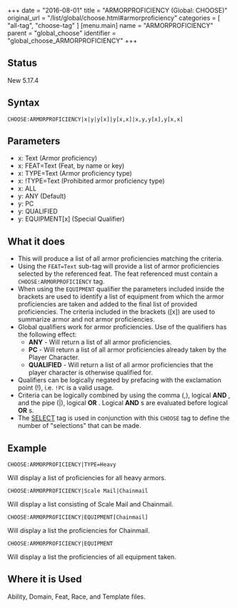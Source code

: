 +++
date = "2016-08-01"
title = "ARMORPROFICIENCY (Global: CHOOSE)"
original_url = "/list/global/choose.html#armorproficiency"
categories = [ "all-tag", "choose-tag" ]
[menu.main]
    name = "ARMORPROFICIENCY"
    parent = "global_choose"
    identifier = "global_choose_ARMORPROFICIENCY"
+++

## Status

New 5.17.4

## Syntax

`CHOOSE:ARMORPROFICIENCY|x|y|y[x]|y[x,x]|x,y,y[x],y[x,x]`

## Parameters

-   x: Text (Armor proficiency)
-   x: FEAT=Text (Feat, by name or key)
-   x: TYPE=Text (Armor proficiency type)
-   x: !TYPE=Text (Prohibited armor proficiency type)
-   x: ALL
-   y: ANY (Default)
-   y: PC
-   y: QUALIFIED
-   y: EQUIPMENT\[x\] (Special Qualifier)



What it does
------------

-   This will produce a list of all armor proficiencies matching
    the criteria.
-   Using the `FEAT=Text` sub-tag will provide a list of armor
    proficiencies selected by the referenced feat. The feat referenced
    must contain a `CHOOSE:ARMORPROFICIENCY` tag.
-   When using the `EQUIPMENT` qualifier the parameters included inside
    the brackets are used to identify a list of equipment from which the
    armor proficiencies are taken and added to the final list of
    provided proficiencies. The criteria included in the
    brackets (\[x\]) are used to summarize armor and not
    armor proficiencies.
-   Global qualifiers work for armor proficiencies. Use of the
    qualifiers has the following effect:
    -   **ANY** - Will return a list of all armor proficiencies.
    -   **PC** - Will return a list of all armor proficiencies already
        taken by the Player Character.
    -   **QUALIFIED** - Will return a list of all armor proficiencies
        that the player character is otherwise qualified for.
-   Qualifiers can be logically negated by prefacing with the
    exclamation point (!), i.e. `!PC` is a valid usage.
-   Criteria can be logically combined by using the comma (,), logical
    **AND** , and the pipe (|), logical **OR** . Logical **AND** s are
    evaluated before logical **OR** s.
-   The [SELECT](/list/global/other/select.html) tag is used in
    conjunction with this `CHOOSE` tag to define the number of
    "selections" that can be made.

Example
-------

`CHOOSE:ARMORPROFICIENCY|TYPE=Heavy`

Will display a list of proficiencies for all heavy armors.

`CHOOSE:ARMORPROFICIENCY|Scale Mail|Chainmail`

Will display a list consisting of Scale Mail and Chainmail.

`CHOOSE:ARMORPROFICIENCY|EQUIPMENT[Chainmail]`

Will display a list the proficiencies for Chainmail.

`CHOOSE:ARMORPROFICIENCY|EQUIPMENT`

Will display a list the proficiencies of all equipment taken.

Where it is Used
----------------

Ability, Domain, Feat, Race, and Template files.

